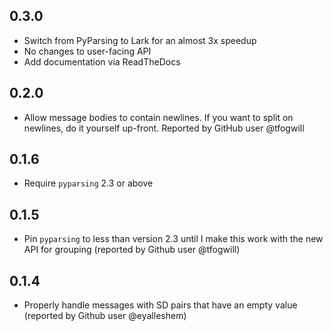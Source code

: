 0.3.0
-----
- Switch from PyParsing to Lark for an almost 3x speedup
- No changes to user-facing API
- Add documentation via ReadTheDocs

0.2.0
-----
- Allow message bodies to contain newlines. If you want to split on newlines, do it yourself up-front. Reported by
  GitHub user @tfogwill

0.1.6
-----
- Require `pyparsing` 2.3 or above

0.1.5
-----
- Pin `pyparsing` to less than version 2.3 until I make this work with the new API for grouping (reported by Github user @tfogwill)

0.1.4
-----
- Properly handle messages with SD pairs that have an empty value (reported by Github user @eyalleshem)
